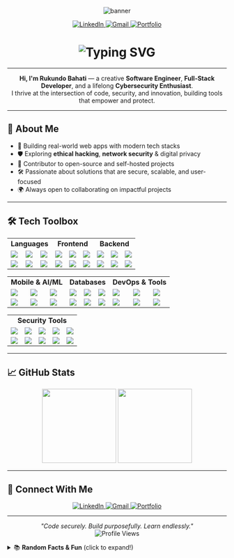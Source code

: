 <!-- Banner or animated GIF (optional, but eye-catching) -->
<p align="center">
  <img src="https://capsule-render.vercel.app/api?type=waving&color=0:2B2D42,100:8D99AE&height=200&section=header&text=Rukundo%20Bahati&fontSize=48&fontColor=fff&animation=fadeIn" alt="banner" />
</p>

<p align="center">
  <a href="https://linkedin.com/in/rukundo-bahati">
    <img src="https://img.shields.io/badge/LinkedIn-0A66C2?logo=linkedin&logoColor=white&style=for-the-badge" alt="LinkedIn"/>
  </a>
  <a href="mailto:rukundorca@gmail.com">
    <img src="https://img.shields.io/badge/Email-rukundorca@gmail.com-D14836?logo=gmail&logoColor=white&style=for-the-badge" alt="Gmail"/>
  </a>
  <a href="https://yourwebsite.dev">
    <img src="https://img.shields.io/badge/Portfolio-yourwebsite.dev-FFB400?logo=about-dot-me&logoColor=white&style=for-the-badge" alt="Portfolio"/>
  </a>
</p>

<!-- Fun animated text -->
<h1 align="center">
  <img src="https://readme-typing-svg.demolab.com?font=Fira+Code&weight=700&size=24&duration=3000&pause=1000&color=36BCF7&center=true&vCenter=true&random=false&width=500&lines=Welcome+to+My+GitHub+Profile!+%F0%9F%91%8B;Frontend+Developer;Cybersecurity+Enthusiast;Backend+Developer" alt="Typing SVG" />
</h1>

---

<!-- Intro Section -->
<p align="center">
  <b>Hi, I'm Rukundo Bahati</b> — a creative <strong>Software Engineer</strong>, <strong>Full-Stack Developer</strong>, and a lifelong <strong>Cybersecurity Enthusiast</strong>.<br>
  I thrive at the intersection of code, security, and innovation, building tools that empower and protect.
</p>

---

## 🧠 About Me

- 🚀 Building real-world web apps with modern tech stacks
- 🛡️ Exploring <strong>ethical hacking</strong>, <strong>network security</strong> & digital privacy
- 🤝 Contributor to open-source and self-hosted projects
- 🛠️ Passionate about solutions that are secure, scalable, and user-focused
- 🌍 Always open to collaborating on impactful projects

---

## 🛠️ Tech Toolbox

<table align="center">
  <tr>
    <td align="center" colspan="3"><b>Languages</b></td>
    <td align="center" colspan="3"><b>Frontend</b></td>
    <td align="center" colspan="3"><b>Backend</b></td>
  </tr>
  <tr>
    <td><img src="https://img.shields.io/badge/-JavaScript-F7DF1E?logo=javascript&logoColor=black&style=for-the-badge" /></td>
    <td><img src="https://img.shields.io/badge/-Python-3776AB?logo=python&logoColor=white&style=for-the-badge" /></td>
    <td><img src="https://img.shields.io/badge/-Java-ED8B00?logo=openjdk&logoColor=white&style=for-the-badge" /></td>
    <td><img src="https://img.shields.io/badge/-React-61DAFB?logo=react&logoColor=black&style=for-the-badge" /></td>
    <td><img src="https://img.shields.io/badge/-Vue.js-4FC08D?logo=vue.js&logoColor=white&style=for-the-badge" /></td>
    <td><img src="https://img.shields.io/badge/-Angular-DD0031?logo=angular&logoColor=white&style=for-the-badge" /></td>
    <td><img src="https://img.shields.io/badge/-Node.js-339933?logo=node.js&logoColor=white&style=for-the-badge" /></td>
    <td><img src="https://img.shields.io/badge/-Spring-6DB33F?logo=spring&logoColor=white&style=for-the-badge" /></td>
    <td><img src="https://img.shields.io/badge/-Laravel-FF2D20?logo=laravel&logoColor=white&style=for-the-badge" /></td>
  </tr>
  <tr>
    <td><img src="https://img.shields.io/badge/-C++-00599C?logo=cplusplus&logoColor=white&style=for-the-badge" /></td>
    <td><img src="https://img.shields.io/badge/-PHP-777BB4?logo=php&logoColor=white&style=for-the-badge" /></td>
    <td><img src="https://img.shields.io/badge/-TypeScript-3178C6?logo=typescript&logoColor=white&style=for-the-badge" /></td>
    <td><img src="https://img.shields.io/badge/-Next.js-000000?logo=next.js&logoColor=white&style=for-the-badge" /></td>
    <td><img src="https://img.shields.io/badge/-Tailwind-38B2AC?logo=tailwind-css&logoColor=white&style=for-the-badge" /></td>
    <td><img src="https://img.shields.io/badge/-Bootstrap-7952B3?logo=bootstrap&logoColor=white&style=for-the-badge" /></td>
    <td><img src="https://img.shields.io/badge/-NestJS-E0234E?logo=nestjs&logoColor=white&style=for-the-badge" /></td>
    <td><img src="https://img.shields.io/badge/-Django-092E20?logo=django&logoColor=white&style=for-the-badge" /></td>
    <td><img src="https://img.shields.io/badge/-Flask-000000?logo=flask&logoColor=white&style=for-the-badge" /></td>
  </tr>
</table>

<table align="center">
  <tr>
    <td align="center" colspan="3"><b>Mobile & AI/ML</b></td>
    <td align="center" colspan="3"><b>Databases</b></td>
    <td align="center" colspan="3"><b>DevOps & Tools</b></td>
  </tr>
  <tr>
    <td><img src="https://img.shields.io/badge/-React_Native-61DAFB?logo=react&logoColor=black&style=for-the-badge" /></td>
    <td><img src="https://img.shields.io/badge/-Flutter-02569B?logo=flutter&logoColor=white&style=for-the-badge" /></td>
    <td><img src="https://img.shields.io/badge/-TensorFlow-FF6F00?logo=tensorflow&logoColor=white&style=for-the-badge" /></td>
    <td><img src="https://img.shields.io/badge/-MongoDB-47A248?logo=mongodb&logoColor=white&style=for-the-badge" /></td>
    <td><img src="https://img.shields.io/badge/-MySQL-4479A1?logo=mysql&logoColor=white&style=for-the-badge" /></td>
    <td><img src="https://img.shields.io/badge/-PostgreSQL-4169E1?logo=postgresql&logoColor=white&style=for-the-badge" /></td>
    <td><img src="https://img.shields.io/badge/-VS_Code-007ACC?logo=visual-studio-code&logoColor=white&style=for-the-badge" /></td>
    <td><img src="https://img.shields.io/badge/-Git-F05032?logo=git&logoColor=white&style=for-the-badge" /></td>
    <td><img src="https://img.shields.io/badge/-Docker-2496ED?logo=docker&logoColor=white&style=for-the-badge" /></td>
  </tr>
  <tr>
    <td><img src="https://img.shields.io/badge/-OpenCV-5C3EE8?logo=opencv&logoColor=white&style=for-the-badge" /></td>
    <td><img src="https://img.shields.io/badge/-Firebase-FFCA28?logo=firebase&logoColor=black&style=for-the-badge" /></td>
    <td><img src="https://img.shields.io/badge/-MariaDB-003545?logo=mariadb&logoColor=white&style=for-the-badge" /></td>
    <td><img src="https://img.shields.io/badge/-IntelliJ-000000?logo=intellij-idea&logoColor=white&style=for-the-badge" /></td>
    <td><img src="https://img.shields.io/badge/-PyCharm-000000?logo=pycharm&logoColor=white&style=for-the-badge" /></td>
    <td><img src="https://img.shields.io/badge/-Postman-FF6C37?logo=postman&logoColor=white&style=for-the-badge" /></td>
    <td><img src="https://img.shields.io/badge/-Figma-F24E1E?logo=figma&logoColor=white&style=for-the-badge" /></td>
    <td><img src="https://img.shields.io/badge/-Linux-FCC624?logo=linux&logoColor=black&style=for-the-badge" /></td>
    <td><img src="https://img.shields.io/badge/-Arduino-00979D?logo=arduino&logoColor=white&style=for-the-badge" /></td>
  </tr>
</table>

<table align="center">
  <tr>
    <td align="center" colspan="5"><b>Security Tools</b></td>
  </tr>
  <tr>
    <td><img src="https://img.shields.io/badge/-Kali_Linux-557C94?logo=kali-linux&logoColor=white&style=for-the-badge" /></td>
    <td><img src="https://img.shields.io/badge/-Metasploit-E34F26?logo=metasploit&logoColor=white&style=for-the-badge" /></td>
    <td><img src="https://img.shields.io/badge/-Wireshark-1679A7?logo=wireshark&logoColor=white&style=for-the-badge" /></td>
    <td><img src="https://img.shields.io/badge/-Burp_Suite-FF6600?style=for-the-badge&logoColor=white" /></td>
    <td><img src="https://img.shields.io/badge/-Nmap-0E83CD?style=for-the-badge&logoColor=white" /></td>
  </tr>
  <tr>
    <td><img src="https://img.shields.io/badge/-SQLMap-CC2927?style=for-the-badge&logoColor=white" /></td>
    <td><img src="https://img.shields.io/badge/-Hashcat-777BB4?style=for-the-badge&logoColor=white" /></td>
    <td><img src="https://img.shields.io/badge/-Hydra-3B2E58?style=for-the-badge&logoColor=white" /></td>
    <td><img src="https://img.shields.io/badge/-Ghidra-FF5733?style=for-the-badge&logoColor=white" /></td>
    <td><img src="https://img.shields.io/badge/-Nikto-000000?style=for-the-badge&logoColor=white" /></td>
  </tr>
</table>

---

## 📈 GitHub Stats

<p align="center">
  <img src="https://github-readme-stats.vercel.app/api?username=Rukundo-Bahati&show_icons=true&theme=radical&hide_border=true" height="170" />
  <img src="https://github-readme-stats.vercel.app/api/top-langs/?username=Rukundo-Bahati&layout=compact&theme=radical&hide_border=true" height="170"/>
</p>

---

## 💬 Connect With Me

<p align="center">
  <a href="https://linkedin.com/in/rukundo-bahati">
    <img src="https://img.shields.io/badge/LinkedIn-0A66C2?logo=linkedin&logoColor=white&style=for-the-badge" alt="LinkedIn"/>
  </a>
  <a href="mailto:rukundorca@gmail.com">
    <img src="https://img.shields.io/badge/Email-rukundorca@gmail.com-D14836?logo=gmail&logoColor=white&style=for-the-badge" alt="Gmail"/>
  </a>
  <a href="https://yourwebsite.dev">
    <img src="https://img.shields.io/badge/Portfolio-yourwebsite.dev-FFB400?logo=about-dot-me&logoColor=white&style=for-the-badge" alt="Portfolio"/>
  </a>
</p>

---

<p align="center">
  <em>"Code securely. Build purposefully. Learn endlessly."</em>
  <br>
  <img src="https://komarev.com/ghpvc/?username=Rukundo-Bahati&style=flat-square&color=8D99AE" alt="Profile Views"/>
</p>

<!-- Optionally, add a fun extra section -->
<details>
  <summary>📚 <b>Random Facts & Fun</b> (click to expand!)</summary>
  <ul>
    <li>🔒 I love CTFs and security puzzles!</li>
    <li>🌱 Always learning: currently exploring DevSecOps & cloud security.</li>
    <li>🎯 Goal: Build open-source tools that make security simple for everyone.</li>
    <li>🎵 If not coding, you'll find me playing guitar or hiking.</li>
  </ul>
</details> 
